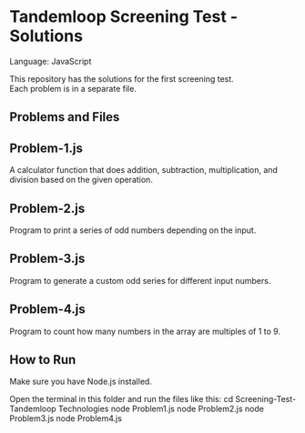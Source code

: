 # Tandemloop Screening Test - Solutions

Language: JavaScript

This repository has the solutions for the first screening test.  
Each problem is in a separate file.

## Problems and Files

## Problem-1.js

A calculator function that does addition, subtraction, multiplication, and division based on the given operation.

## Problem-2.js

Program to print a series of odd numbers depending on the input.

## Problem-3.js

Program to generate a custom odd series for different input numbers.

## Problem-4.js

Program to count how many numbers in the array are multiples of 1 to 9.

## How to Run

Make sure you have Node.js installed.

Open the terminal in this folder and run the files like this:
cd Screening-Test-Tandemloop Technologies
node Problem1.js
node Problem2.js
node Problem3.js
node Problem4.js
